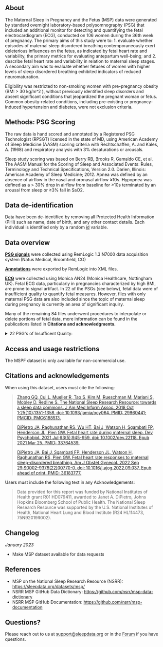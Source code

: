 ## About

The Maternal Sleep in Pregnancy and the Fetus (MSP) data were generated by standard overnight laboratory-based polysomnography (PSG) that included an additional monitor for detecting and quantifying the fetal electrocardiogram (ECG), conducted on 106 women during the 36th week of pregnancy. The primary aims of this study were to: 1. evaluate whether episodes of maternal sleep disordered breathing contemporaneously exert deleterious influences on the fetus, as indicated by fetal heart rate and variability, the primary metrics for evaluating antepartum well-being; and 2. describe fetal heart rate and variability in relation to maternal sleep stages. A secondary aim was to evaluate whether fetuses of women with higher levels of sleep disordered breathing exhibited indicators of reduced neuromaturation. 

Eligibility was restricted to non-smoking women with pre-pregnancy obesity (BMI > 30 kg/m^2 ), without previously identified sleep disorders and absent significant conditions that jeopardized the pregnant woman or fetus.  Common obesity-related conditions, including pre-existing or pregnancy-induced hypertension and diabetes, were not exclusion criteria. 

## Methods: PSG Scoring

The raw data is hand scored and annotated by a Registered PSG Technologist (RPSGT) licensed in the state of MD, using American Academy of Sleep Medicine (AASM) scoring criteria with Rechtschaffen, A. and Kales, A. (1968) and respiratory analysis with 3% desaturations or arousals.

Sleep study scoring was based on Berry RB, Brooks R, Gamaldo CE, et al. The AASM Manual for the Scoring of Sleep and Associated Events: Rules, Terminology and Technical Specifications, Version 2.0. Darien, Illinois: American Academy of Sleep Medicine; 2012. Apnea was defined by an absence of airflow in the nasal and oronasal airflow ≥10s. Hypopnea was defined as a > 30% drop in airflow from baseline for ≥10s terminated by an arousal from sleep or  ≥3% fall in SaO2. 

## Data de-identification

Data have been de-identified by removing all Protected Health Information (PHI) such as name, date of birth, and any other contact details. Each individual is identified only by a random [id](:variables_path:/id) variable.

## Data overview

**[PSG signals](:files_path:/PSG)** were collected using RemLogic 1.3 N7000 data acquisition system (Natus Medical, Broomfield, CO) 

**[Annotations](:files_path:/Annotations)** were exported by RemLogic into XML files. 

**[ECG](:files_path:/ECG)** were collected using Monica AN24 (Monica Healthcare, Nottingham UK). Fetal ECG data, particularly in pregnancies characterized by high BMI, are prone to signal artifact. In 22 of the PSGs (see below), fetal data were of insufficient quality to quantify fetal measures. However, files with only maternal PSG data are also included since the topic of maternal sleep during pregnancy is currently an area of significant inquiry. 

Many of the remaining 84 files underwent procedures to interpolate or delete portions of fetal data, more information can be found in the publications listed in **Citations and acknowledgments**. 

<details>
  <summary>22 PSG's of Insufficent Quality:</summary>

- S001 <br>
- 016 <br>
- 018  <br>
- 020  <br>
- 021  <br>
- 022 <br>
- 023  <br>
- 032  <br>
- 048  <br>
- 051  <br>
- 061  <br>
- 063 <br>
- 072  <br>
- 079  <br>
- 080  <br>
- 086  <br>
- 093  <br>
- 094 <br>
- 097  <br>
- 127  <br>
- 130  <br>
- 131  <br>

</details>    


## Access and usage restrictions

The MSPF dataset is only available for non-commercial use.

## Citations and acknowledgements

When using this dataset, users must cite the following:

> [Zhang GQ, Cui L, Mueller R, Tao S, Kim M, Rueschman M, Mariani S, Mobley D, Redline S. The National Sleep Research Resource: towards a sleep data commons. J Am Med Inform Assoc. 2018 Oct 1;25(10):1351-1358. doi: 10.1093/jamia/ocy064. PMID: 29860441; PMCID: PMC6188513.](https://pubmed.ncbi.nlm.nih.gov/29860441/)
>
> [DiPietro JA, Raghunathan RS, Wu HT, Bai J, Watson H, Sgambati FP, Henderson JL, Pien GW. Fetal heart rate during maternal sleep. Dev Psychobiol. 2021 Jul;63(5):945-959. doi: 10.1002/dev.22118. Epub 2021 Mar 25. PMID: 33764539.](https://pubmed.ncbi.nlm.nih.gov/33764539/)
>
> [DiPietro JA, Bai J, Sgambati FP, Henderson JL, Watson H, Raghunathan RS, Pien GW. Fetal heart rate responses to maternal sleep-disordered breathing. Am J Obstet Gynecol. 2022 Sep 29:S0002-9378(22)00770-0. doi: 10.1016/j.ajog.2022.09.037. Epub ahead of print. PMID: 36183777.](https://pubmed.ncbi.nlm.nih.gov/36183777/)


Users must include the following text in any Acknowledgements:

> Data provided for this report was funded by National Institutes of Health grant R01 HD079411, awarded to Janet A. DiPietro, Johns Hopkins Bloomberg School of Public Health.
> The National Sleep Research Resource was supported by the U.S. National Institutes of Health, National Heart Lung and Blood Institute (R24 HL114473, 75N92019R002).

## Changelog

*January 2023*

- Make MSP dataset available for data requests

## References

- MSP on the National Sleep Research Resource (NSRR): https://sleepdata.org/datasets/msp/
- NSRR MSP GitHub Data Dictionary: https://github.com/nsrr/msp-data-dictionary
- NSRR MSP GitHub Documentation: https://github.com/nsrr/msp-documentation

## Questions?

Please reach out to us at support@sleepdata.org or in the [Forum](https://sleepdata.org/forum) if you have questions.